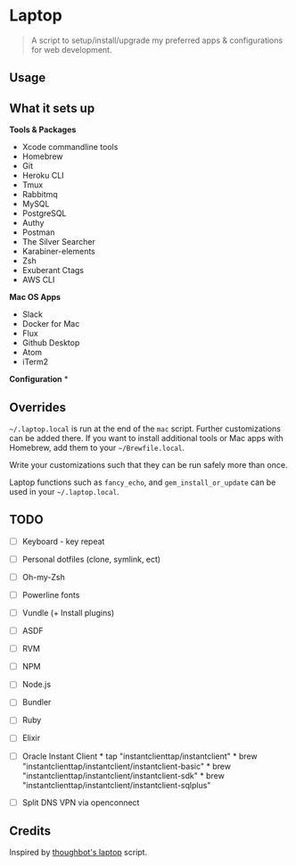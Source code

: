 # Laptop

> A script to setup/install/upgrade my preferred apps & configurations for web
development.

## Usage

## What it sets up


**Tools & Packages**
* Xcode commandline tools
* Homebrew
* Git
* Heroku CLI
* Tmux
* Rabbitmq
* MySQL
* PostgreSQL
* Authy
* Postman
* The Silver Searcher
* Karabiner-elements
* Zsh
* Exuberant Ctags
* AWS CLI

**Mac OS Apps**
* Slack
* Docker for Mac
* Flux
* Github Desktop
* Atom
* iTerm2

**Configuration**
*

## Overrides

`~/.laptop.local` is run at the end of the `mac` script.
Further customizations can be added there. If you want to install additional
tools or Mac apps with Homebrew, add them to your `~/Brewfile.local`.

Write your customizations such that they can be run safely more than once.

Laptop functions such as `fancy_echo`, and `gem_install_or_update` can be used
in your `~/.laptop.local`.

## TODO

- [ ] Keyboard - key repeat

- [ ] Personal dotfiles (clone, symlink, ect)

- [ ] Oh-my-Zsh
- [ ] Powerline fonts
- [ ] Vundle (+ Install plugins)
- [ ] ASDF
- [ ] RVM
- [ ] NPM
- [ ] Node.js
- [ ] Bundler
- [ ] Ruby
- [ ] Elixir

- [ ] Oracle Instant Client
        * tap "instantclienttap/instantclient"
        * brew "instantclienttap/instantclient/instantclient-basic"
        * brew "instantclienttap/instantclient/instantclient-sdk"
        * brew "instantclienttap/instantclient/instantclient-sqlplus"

- [ ] Split DNS VPN via openconnect

## Credits

Inspired by [thoughbot's laptop](https://github.com/thoughtbot/laptop) script.

